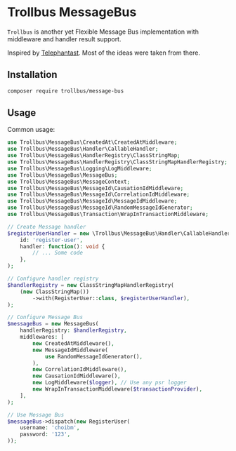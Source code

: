 # Trollbus MessageBus

`Trollbus` is another yet Flexible Message Bus implementation with middleware and handler result support.

Inspired by [Telephantast](https://github.com/telephantast/telephantast). Most of the ideas were taken from there.

## Installation

```bash
composer require trollbus/message-bus
```

## Usage

Common usage:

```php
use Trollbus\MessageBus\CreatedAt\CreatedAtMiddleware;
use Trollbus\MessageBus\Handler\CallableHandler;
use Trollbus\MessageBus\HandlerRegistry\ClassStringMap;
use Trollbus\MessageBus\HandlerRegistry\ClassStringMapHandlerRegistry;
use Trollbus\MessageBus\Logging\LogMiddleware;
use Trollbus\MessageBus\MessageBus;
use Trollbus\MessageBus\MessageContext;
use Trollbus\MessageBus\MessageId\CausationIdMiddleware;
use Trollbus\MessageBus\MessageId\CorrelationIdMiddleware;
use Trollbus\MessageBus\MessageId\MessageIdMiddleware;
use Trollbus\MessageBus\MessageId\RandomMessageIdGenerator;
use Trollbus\MessageBus\Transaction\WrapInTransactionMiddleware;

// Create Message handler
$registerUserHandler = new \Trollbus\MessageBus\Handler\CallableHandler(
    id: 'register-user',
    handler: function(): void {
        // ... Some code
    },
);

// Configure handler registry
$handlerRegistry = new ClassStringMapHandlerRegistry(
    (new ClassStringMap())
        ->with(RegisterUser::class, $registerUserHandler),
);

// Configure Message Bus
$messageBus = new MessageBus(
    handlerRegistry: $handlerRegistry,
    middlewares: [
        new CreatedAtMiddleware(),
        new MessageIdMiddleware(
            use RandomMessageIdGenerator(),
        ),
        new CorrelationIdMiddleware(),
        new CausationIdMiddleware(),
        new LogMiddleware($logger), // Use any psr logger
        new WrapInTransactionMiddleware($transactionProvider),
    ],
);

// Use Message Bus
$messageBus->dispatch(new RegisterUser(
    username: 'choibm',
    password: '123',
));
```
